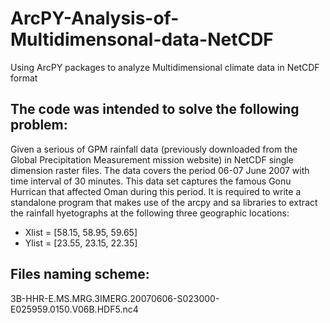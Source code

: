 # ArcPY-Analysis-of-Multidimensonal-data-NetCDF
Using ArcPY packages to analyze Multidimensional climate data in NetCDF format

## The code was intended to solve the following problem:
Given a serious of GPM rainfall data (previously downloaded from the
Global Precipitation Measurement mission website) in NetCDF single
dimension raster files. The data covers the period 06-07 June 2007
with time interval of 30 minutes. This data set captures the famous
Gonu Hurrican that affected Oman during this period. It is required to
write a standalone program that makes use of the arcpy and sa libraries
to extract the rainfall hyetographs at the following three geographic
locations:
- Xlist = [58.15, 58.95, 59.65]
- Ylist = [23.55, 23.15, 22.35]

## Files naming scheme:
3B-HHR-E.MS.MRG.3IMERG.20070606-S023000-E025959.0150.V06B.HDF5.nc4
